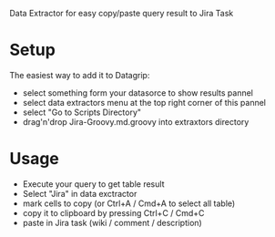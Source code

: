 Data Extractor for easy copy/paste query result to Jira Task

# Setup
The easiest way to add it to Datagrip:
- select something form your datasorce to show results pannel
- select data extractors menu at the top right corner of this pannel
- select "Go to Scripts Directory"
- drag'n'drop Jira-Groovy.md.groovy into extraxtors directory

# Usage
- Execute your query to get table result
- Select "Jira" in data exctractor
- mark cells to copy (or Ctrl+A / Cmd+A to select all table)
- copy it to clipboard by pressing Ctrl+C / Cmd+C
- paste in Jira task (wiki / comment / description)
